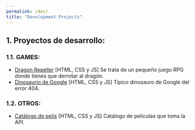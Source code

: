 ```yaml
---
permalink: /dev/
title: "Development Projects"
---
```


## 1. Proyectos de desarrollo:

### 1.1. GAMES:
- [Dragon Repeller](https://patrickusaf.github.io/dragon-repeller/) [HTML, CSS y JS] Se trata de un pequeño juego RPG donde tienes que derrotar al dragón.
- [Dinosaurio de Google](https://patrickusaf.github.io/google-dinosaur/) [HTML, CSS y JS] Típico dinosauro de Google del error 404.

### 1.2. OTROS:
- [Catálogo de pelis](https://patrickusaf.github.io/movie-catalog/) [HTML, CSS y JS] Catálogo de películas que toma la API.
